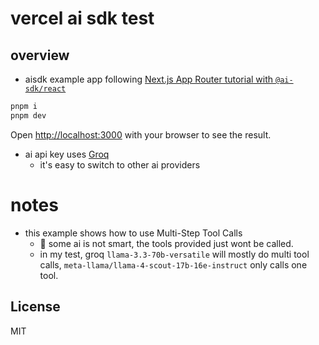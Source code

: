 # vercel ai sdk test
## overview
- aisdk example app following [Next.js App Router tutorial with `@ai-sdk/react`](https://ai-sdk.dev/docs/getting-started/nextjs-app-router)

```bash
pnpm i
pnpm dev
```

Open [http://localhost:3000](http://localhost:3000) with your browser to see the result.


- ai api key uses [Groq](https://ai-sdk.dev/providers/ai-sdk-providers/groq)
  - it's easy to switch to other ai providers
# notes
- this example shows how to use Multi-Step Tool Calls
  - 👀 some ai is not smart, the tools provided just wont be called.
  - in my test, groq `llama-3.3-70b-versatile` will mostly do multi tool calls, `meta-llama/llama-4-scout-17b-16e-instruct` only calls one tool.

## License
MIT